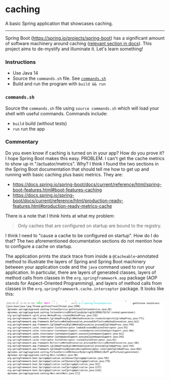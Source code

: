 # caching

A basic Spring application that showcases caching.

---

Spring Boot (<https://spring.io/projects/spring-boot>) has a significant amount of software machinery around caching ([relevant
section in docs](https://docs.spring.io/spring-boot/docs/current/reference/html/spring-boot-features.html#boot-features-caching)).
This project aims to de-mystify and illuminate it. Let's learn something!

### Instructions

* Use Java 14
* Source the `commands.sh` file. See [`commands.sh`](#commandssh)
* Build and run the program with `build && run`

### `commands.sh`

Source the `commands.sh` file using `source commands.sh` which will load your shell with useful commands. Commands
include:

  * `build` build (without tests)
  * `run` run the app

### Commentary

Do you even know if caching is turned on in your app? How do you prove it? I hope Spring Boot makes this easy.
PROBLEM. I can't get the cache metrics to show up in "/actuator/metrics". Why? I think I found the two sections in the
Spring Boot documentation that should tell me how to get up and running with basic caching plus basic metrics. They are:

* <https://docs.spring.io/spring-boot/docs/current/reference/html/spring-boot-features.html#boot-features-caching>
* <https://docs.spring.io/spring-boot/docs/current/reference/html/production-ready-features.html#production-ready-metrics-cache>

There is a note that I think hints at what my problem:

> Only caches that are configured on startup are bound to the registry.

I think I need to "cause a cache to be configured on startup". How do I do that? The two aforementioned documentation
sections do not mention how to configure a cache on startup.

The application prints the stack trace from inside a `@Cacheable`-annotated method to illustrate the layers of Spring
and Spring Boot machinery between your application code and the `java` command used to run your application. In
particular, there are layers of generated classes, layers of method calls from classes in the `org.springframework.aop`
package (AOP stands for Aspect-Oriented Programming), and layers of method calls from classes in the `org.springframework.cache.interceptor`
package. It looks like this:

![stack trace](screenshots/stack-trace.png)
